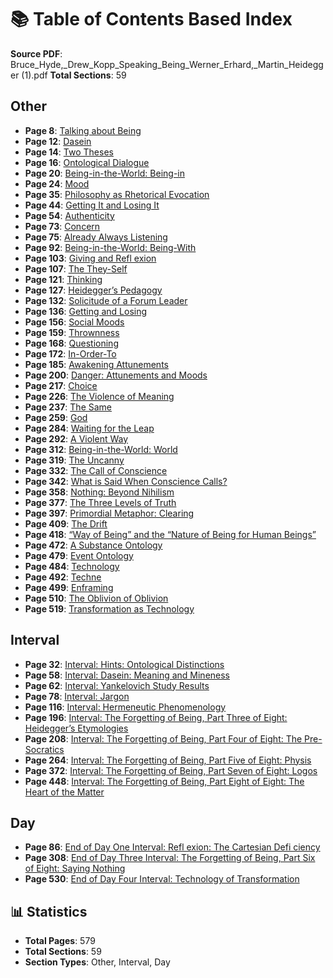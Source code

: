 # 📚 Table of Contents Based Index

**Source PDF**: Bruce_Hyde,_Drew_Kopp_Speaking_Being_Werner_Erhard,_Martin_Heidegger (1).pdf
**Total Sections**: 59

## Other

- **Page 8**: [Talking about Being](008_Talking_about_Being.md)
- **Page 12**: [Dasein](012_Dasein.md)
- **Page 14**: [Two Theses](014_Two_Theses.md)
- **Page 16**: [Ontological Dialogue](016_Ontological_Dialogue.md)
- **Page 20**: [Being-in-the-World: Being-in](020_Being_in_the_World_Being_in.md)
- **Page 24**: [Mood](024_Mood.md)
- **Page 35**: [Philosophy as Rhetorical Evocation](035_Philosophy_as_Rhetorical_Evocation.md)
- **Page 44**: [Getting It and Losing It](044_Getting_It_and_Losing_It.md)
- **Page 54**: [Authenticity](054_Authenticity.md)
- **Page 73**: [Concern](073_Concern.md)
- **Page 75**: [Already Always Listening](075_Already_Always_Listening.md)
- **Page 92**: [Being-in-the-World: Being-With](092_Being_in_the_World_Being_With.md)
- **Page 103**: [Giving and Refl exion](103_Giving_and_Refl_exion.md)
- **Page 107**: [The They-Self](107_The_They_Self.md)
- **Page 121**: [Thinking](121_Thinking.md)
- **Page 127**: [Heidegger’s Pedagogy](127_Heideggers_Pedagogy.md)
- **Page 132**: [Solicitude of a Forum Leader](132_Solicitude_of_a_Forum_Leader.md)
- **Page 136**: [Getting and Losing](136_Getting_and_Losing.md)
- **Page 156**: [Social Moods](156_Social_Moods.md)
- **Page 159**: [Thrownness](159_Thrownness.md)
- **Page 168**: [Questioning](168_Questioning.md)
- **Page 172**: [In-Order-To](172_In_Order_To.md)
- **Page 185**: [Awakening Attunements](185_Awakening_Attunements.md)
- **Page 200**: [Danger: Attunements and Moods](200_Danger_Attunements_and_Moods.md)
- **Page 217**: [Choice](217_Choice.md)
- **Page 226**: [The Violence of Meaning](226_The_Violence_of_Meaning.md)
- **Page 237**: [The Same](237_The_Same.md)
- **Page 259**: [God](259_God.md)
- **Page 284**: [Waiting for the Leap](284_Waiting_for_the_Leap.md)
- **Page 292**: [A Violent Way](292_A_Violent_Way.md)
- **Page 312**: [Being-in-the-World: World](312_Being_in_the_World_World.md)
- **Page 319**: [The Uncanny](319_The_Uncanny.md)
- **Page 332**: [The Call of Conscience](332_The_Call_of_Conscience.md)
- **Page 342**: [What is Said When Conscience Calls?](342_What_is_Said_When_Conscience_Calls.md)
- **Page 358**: [Nothing: Beyond Nihilism](358_Nothing_Beyond_Nihilism.md)
- **Page 377**: [The Three Levels of Truth](377_The_Three_Levels_of_Truth.md)
- **Page 397**: [Primordial Metaphor: Clearing](397_Primordial_Metaphor_Clearing.md)
- **Page 409**: [The Drift](409_The_Drift.md)
- **Page 418**: [“Way of Being” and the “Nature of Being for Human Beings”](418_Way_of_Being_and_the_Nature_of_Being_for_Human_Beings.md)
- **Page 472**: [A Substance Ontology](472_A_Substance_Ontology.md)
- **Page 479**: [Event Ontology](479_Event_Ontology.md)
- **Page 484**: [Technology](484_Technology.md)
- **Page 492**: [Techne](492_Techne.md)
- **Page 499**: [Enframing](499_Enframing.md)
- **Page 510**: [The Oblivion of Oblivion](510_The_Oblivion_of_Oblivion.md)
- **Page 519**: [Transformation as Technology](519_Transformation_as_Technology.md)

## Interval

- **Page 32**: [Interval: Hints: Ontological Distinctions](032_Interval_Hints_Ontological_Distinctions.md)
- **Page 58**: [Interval: Dasein: Meaning and Mineness](058_Interval_Dasein_Meaning_and_Mineness.md)
- **Page 62**: [Interval: Yankelovich Study Results](062_Interval_Yankelovich_Study_Results.md)
- **Page 78**: [Interval: Jargon](078_Interval_Jargon.md)
- **Page 116**: [Interval: Hermeneutic Phenomenology](116_Interval_Hermeneutic_Phenomenology.md)
- **Page 196**: [Interval: The Forgetting of Being, Part Three of Eight: Heidegger’s Etymologies](196_Interval_The_Forgetting_of_Being_Part_Three_of_Eight_Heideggers_Etymologies.md)
- **Page 208**: [Interval: The Forgetting of Being, Part Four of Eight: The Pre-Socratics](208_Interval_The_Forgetting_of_Being_Part_Four_of_Eight_The_Pre_Socratics.md)
- **Page 264**: [Interval: The Forgetting of Being, Part Five of Eight: Physis](264_Interval_The_Forgetting_of_Being_Part_Five_of_Eight_Physis.md)
- **Page 372**: [Interval: The Forgetting of Being, Part Seven of Eight: Logos](372_Interval_The_Forgetting_of_Being_Part_Seven_of_Eight_Logos.md)
- **Page 448**: [Interval: The Forgetting of Being, Part Eight of Eight: The Heart of the Matter](448_Interval_The_Forgetting_of_Being_Part_Eight_of_Eight_The_Heart_of_the_Matter.md)

## Day

- **Page 86**: [End of Day One Interval: Refl exion: The Cartesian Defi ciency](086_End_of_Day_One_Interval_Refl_exion_The_Cartesian_Defi_ciency.md)
- **Page 308**: [End of Day Three Interval: The Forgetting of Being, Part Six of Eight: Saying Nothing](308_End_of_Day_Three_Interval_The_Forgetting_of_Being_Part_Six_of_Eight_Saying_Nothing.md)
- **Page 530**: [End of Day Four Interval: Technology of Transformation](530_End_of_Day_Four_Interval_Technology_of_Transformation.md)

## 📊 Statistics

- **Total Pages**: 579
- **Total Sections**: 59
- **Section Types**: Other, Interval, Day